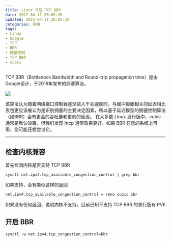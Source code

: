 ```yaml
---
title: Linux 开启 TCP BBR
date: 2022-04-11 20:05:35
updated: 2022-04-11 20:05:35
categories: 网络
tags:
- Linux
- Google
- TCP
- BBR
- 拥塞控制
- TCP BBR
- cubic
---
```

TCP BBR（Bottleneck Bandwidth and Round-trip propagation time）是由Google设计，于2016年发布的拥塞算法。

![](https://cos.mbrjun.cn/IMGS/2022/04/11/lb.svg)

<!-- more -->
该算法认为随着网络接口控制器逐渐进入千兆速度时，与缓冲膨胀相关的延迟相比丢包更应该被认为是识别拥塞的主要决定因素，所以基于延迟模型的拥塞控制算法（如BBR）会有更高的吞吐量和更低的延迟。
在大多数 Linux 发行版中，cubic 通常是默认设置，但我们发现 htcp 通常效果更好。如果 BBR 在您的系统上可用，您可能还想尝试它。

---

## 检查内核兼容

首先检测内核是否支持 TCP BBR

```
sysctl net.ipv4.tcp_available_congestion_control | grep bbr
```

如果支持，会有类似这样的返回

```
net.ipv4.tcp_available_congestion_control = reno cubic bbr
```

如果没有任何返回，说明内核不支持，目前已知不支持 TCP BBR 的发行版有 PVE

## 开启 BBR

```
sysctl -w net.ipv4.tcp_congestion_control=bbr
```


